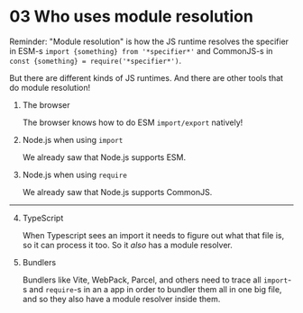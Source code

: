 # 03 Who uses module resolution

Reminder: "Module resolution" is how the JS runtime resolves the specifier in
ESM-s `import {something} from '*specifier*'` and CommonJS-s in `const {something} = require('*specifier*')`.

But there are different kinds of JS runtimes. And there are other tools that do module resolution!

1. The browser

   The browser knows how to do ESM `import/export` natively!

2. Node.js when using `import`

   We already saw that Node.js supports ESM.

3. Node.js when using `require`

   We already saw that Node.js supports CommonJS.

---

4. TypeScript

   When Typescript sees an import it needs to figure out what that file is, so it can process it too.
   So it _also_ has a module resolver.

5. Bundlers

   Bundlers like Vite, WebPack, Parcel, and others need to trace all `import`-s and `require`-s in an a
   app in order to bundler them all in one big file, and so they also have a module resolver inside them.
